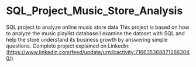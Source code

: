 # SQL_Project_Music_Store_Analysis
SQL project to analyze online music store data  This project is based on how to analyze the music playlist database.I examine the dataset with SQL and help the store understand its business growth by answering simple questions.
Complete project explained on Linkedln: (https://www.linkedin.com/feed/update/urn:li:activity:7166353688712663040/)
